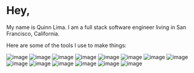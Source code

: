 # Hey,

My name is Quinn Lima. I am a full stack software engineer living in San Francisco, California.

Here are some of the tools I use to make things:

![image](https://camo.githubusercontent.com/c7530aca5351933e1f414c15ece59937d1fc279a7a24271c1853faa35af671f0/68747470733a2f2f696d672e736869656c64732e696f2f62616467652f52656163742d3631444146423f6c6f676f3d7265616374266c6f676f436f6c6f723d626c61636b267374796c653d666f722d7468652d6261646765) ![image](https://user-images.githubusercontent.com/75652493/145687600-001f1a43-dc63-4153-9a73-8de6937a3937.png) ![image](https://user-images.githubusercontent.com/75652493/145687606-961d5bab-a0bf-4683-af3d-624003514f41.png) ![image](https://user-images.githubusercontent.com/75652493/145687615-defabdad-e084-4c63-9d7e-8271b331f3c2.png) ![image](https://user-images.githubusercontent.com/75652493/145687623-fe556d34-41ff-4f04-9014-96f093ebced9.png) ![image](https://user-images.githubusercontent.com/75652493/145687626-195e1ced-ee2b-40e9-881a-f0298b04858b.png) ![image](https://user-images.githubusercontent.com/75652493/145687648-55d1e118-7bcf-438d-a921-5a45938396fd.png) ![image](https://user-images.githubusercontent.com/75652493/145687655-640599f9-58a8-4d8b-a89a-3c1c1102bb09.png) ![image](https://user-images.githubusercontent.com/75652493/145687661-fb14e08d-471d-4dae-ad16-3308dea547c1.png) ![image](https://user-images.githubusercontent.com/75652493/145687669-5e5c5418-b6c1-496e-8405-f9c4e5f15396.png) ![image](https://user-images.githubusercontent.com/75652493/145687674-ba5f221b-6cdf-4499-a155-952142172b57.png) ![image](https://user-images.githubusercontent.com/75652493/145687678-79fc0a29-9e7d-4265-8c82-c3841d65846d.png) ![image](https://user-images.githubusercontent.com/75652493/145687682-201d1251-f4a3-4b40-b7ac-9892334e4f17.png) ![image](https://user-images.githubusercontent.com/75652493/145687687-3d2a57c7-d035-4373-9179-a6b055c4f509.png)





